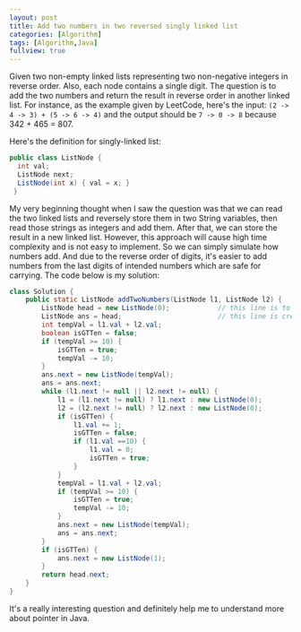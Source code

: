 ```yaml
---
layout: post
title: Add two numbers in two reversed singly linked list
categories: [Algorithm]
tags: [Algorithm,Java]
fullview: true
---
```


Given two non-empty linked lists representing two non-negative integers in reverse order. Also, each node contains a single digit. The question is to add the two numbers and return the result in reverse order in another linked list. For instance, as the example given by LeetCode, here's the input: ``(2 -> 4 -> 3) + (5 -> 6 -> 4)`` and the output should be ``7 -> 0 -> 8`` because 342 + 465 = 807.

Here's the definition for singly-linked list:
```java
public class ListNode {
  int val;
  ListNode next;
  ListNode(int x) { val = x; }
 }
```

My very beginning thought when I saw the question was that we can read the two linked lists and reversely store them in two String variables, then read those strings as integers and add them. After that, we can store the result in a new linked list. However, this approach will cause high time complexity and is not easy to implement. So we can simply simulate how numbers add. And due to the reverse order of digits, it's easier to add numbers from the last digits of intended numbers which are safe for carrying. The code below is my solution:
```java
class Solution {
    public static ListNode addTwoNumbers(ListNode l1, ListNode l2) {
        ListNode head = new ListNode(0);            // this line is to simplify the head
        ListNode ans = head;                        // this line is creating pointer instead of normal assignment
        int tempVal = l1.val + l2.val;
        boolean isGTTen = false;
        if (tempVal >= 10) {
            isGTTen = true;
            tempVal -= 10;
        }
        ans.next = new ListNode(tempVal);
        ans = ans.next;
        while (l1.next != null || l2.next != null) {
            l1 = (l1.next != null) ? l1.next : new ListNode(0);
            l2 = (l2.next != null) ? l2.next : new ListNode(0);
            if (isGTTen) {
                l1.val += 1;
                isGTTen = false;
                if (l1.val ==10) {
                    l1.val = 0;
                    isGTTen = true;
                }
            }
            tempVal = l1.val + l2.val;
            if (tempVal >= 10) {
                isGTTen = true;
                tempVal -= 10;
            }
            ans.next = new ListNode(tempVal);
            ans = ans.next;
        }
        if (isGTTen) {
            ans.next = new ListNode(1);
        }
        return head.next;
    }
}
```

It's a really interesting question and definitely help me to understand more about pointer in Java.
